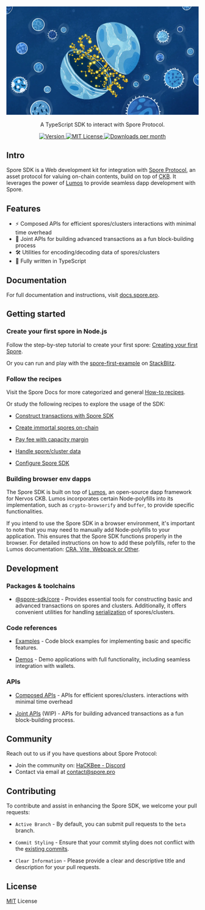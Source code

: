 <br/>

<p align="center">
  <img src="./docs/assets/readme-banner.webp" alt="Spore SDK">
</p>

<p align="center">
  A TypeScript SDK to interact with Spore Protocol.
</p>

<p align="center">
  <a href="https://www.npmjs.com/package/@spore-sdk/core">
    <picture>
      <source media="(prefers-color-scheme: dark)" srcset="https://img.shields.io/npm/v/@spore-sdk/core?colorA=21262d&colorB=21262d&style=flat">
      <img src="https://img.shields.io/npm/v/@spore-sdk/core?colorA=f6f8fa&colorB=f6f8fa&style=flat" alt="Version">
    </picture>
  </a>
  <a href="https://github.com/sporeprotocol/spore-sdk/blob/main/LICENSE">
    <picture>
      <source media="(prefers-color-scheme: dark)" srcset="https://img.shields.io/npm/l/@spore-sdk/core?colorA=21262d&colorB=21262d&style=flat">
      <img src="https://img.shields.io/npm/l/@spore-sdk/core?colorA=f6f8fa&colorB=f6f8fa&style=flat" alt="MIT License">
    </picture>
  </a>
  <a href="https://www.npmjs.com/package/@spore-sdk/core">
    <picture>
      <source media="(prefers-color-scheme: dark)" srcset="https://img.shields.io/npm/dm/@spore-sdk/core?colorA=21262d&colorB=21262d&style=flat">
      <img src="https://img.shields.io/npm/dm/@spore-sdk/core?colorA=f6f8fa&colorB=f6f8fa&style=flat" alt="Downloads per month">
    </picture>
  </a>
</p>

## Intro

Spore SDK is a Web development kit for integration with [Spore Protocol](https://github.com/sporeprotocol/spore-contract), an asset protocol for valuing on-chain contents, build on top of [CKB](https://github.com/nervosnetwork/ckb).
It leverages the power of [Lumos](https://github.com/ckb-js/lumos) to provide seamless dapp development with Spore.


## Features

- ⚡ Composed APIs for efficient spores/clusters interactions with minimal time overhead
- 🧩 Joint APIs for building advanced transactions as a fun block-building process
- 🛠️ Utilities for encoding/decoding data of spores/clusters
- 🎹 Fully written in TypeScript


## Documentation

For full documentation and instructions, visit [docs.spore.pro](https://docs.spore.pro).


## Getting started

### Create your first spore in Node.js

Follow the step-by-step tutorial to create your first spore: [Creating your first Spore](https://docs.spore.pro/tutorials/create-first-spore).

Or you can run and play with the [spore-first-example](https://github.com/sporeprotocol/spore-first-example) on [StackBlitz](https://stackblitz.com/github/sporeprotocol/spore-first-example?file=src%2Findex.ts&view=editor).

### Follow the recipes

Visit the Spore Docs for more categorized and general [How-to recipes](https://docs.spore.pro/category/how-to).

Or study the following recipes to explore the usage of the SDK:

- [Construct transactions with Spore SDK](docs/recipes/construct-transaction.md)

- [Create immortal spores on-chain](docs/recipes/create-immortal-spore.md)

- [Pay fee with capacity margin](docs/recipes/capacity-margin.md)

- [Handle spore/cluster data](docs/recipes/handle-cell-data.md)

- [Configure Spore SDK](docs/recipes/configure-spore-config.md)

### Building browser env dapps

The Spore SDK is built on top of [Lumos](https://github.com/ckb-js/lumos), an open-source dapp framework for Nervos CKB. Lumos incorporates certain Node-polyfills into its implementation, such as `crypto-browserify` and `buffer`, to provide specific functionalities.

If you intend to use the Spore SDK in a browser environment, it's important to note that you may need to manually add Node-polyfills to your application. This ensures that the Spore SDK functions properly in the browser. For detailed instructions on how to add these polyfills, refer to the Lumos documentation: [CRA, Vite, Webpack or Other](https://lumos-website.vercel.app/recipes/cra-vite-webpack-or-other).

## Development

### Packages & toolchains

- [@spore-sdk/core](./packages/core) - Provides essential tools for constructing basic and advanced transactions on spores and clusters. Additionally, it offers convenient utilities for handling [serialization](https://github.com/nervosnetwork/molecule) of spores/clusters.

### Code references

- [Examples](./docs/resources/examples.md) - Code block examples for implementing basic and specific features.

- [Demos](./docs/resources/demos.md) - Demo applications with full functionality, including seamless integration with wallets.


### APIs

- [Composed APIs](./docs/core/composed-apis.md) - APIs for efficient spores/clusters. interactions with minimal time overhead

- [Joint APIs](./docs/core/joint-apis.md) (WIP) - APIs for building advanced transactions as a fun block-building process.
 
 
## Community

Reach out to us if you have questions about Spore Protocol:
- Join the community on: [ HaCKBee - Discord](https://discord.gg/9eufnpZZ8P)
- Contact via email at [contact@spore.pro](mailto:contact@spore.pro)

## Contributing

To contribute and assist in enhancing the Spore SDK, we welcome your pull requests:

- `Active Branch` - By default, you can submit pull requests to the `beta` branch.

- `Commit Styling` - Ensure that your commit styling does not conflict with the [existing commits](https://github.com/sporeprotocol/spore-sdk/commits).

- `Clear Information` - Please provide a clear and descriptive title and description for your pull requests.

## License

[MIT](./LICENSE) License

